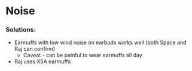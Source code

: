 # Noise

### Solutions:
- Earmuffs with low wind noise on earbuds works well (both Space and Raj can confirm)
  - Caveat - can be painful to wear earmuffs all day
- Raj uses X5A earmuffs